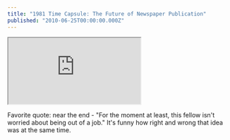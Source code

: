 ```yaml
---
title: "1981 Time Capsule: The Future of Newspaper Publication"
published: "2010-06-25T00:00:00.000Z"
---
```


<div class="videowrapper">
  <iframe src="https://www.youtube.com/embed/5WCTn4FljUQ" allowfullscreen></iframe>
</div>

Favorite quote: near the end - "For the moment at least, this fellow isn't worried about being out of a job." It's funny how right and wrong that idea was at the same time.